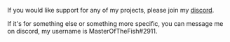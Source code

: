 If you would like support for any of my projects, please join my [discord](https://discord.gg/zJQbHXYGWy).

If it's for something else or something more specific, you can message me on discord, my username is MasterOfTheFish#2911.
